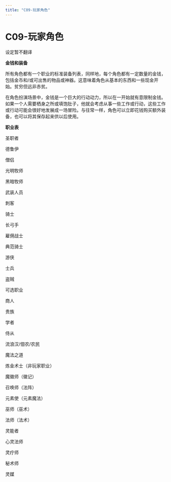```yaml
---
title: "C09-玩家角色"
---
```

# C09-玩家角色

设定暂不翻译

**金钱和装备**

所有角色都有一个职业的标准装备列表，同样地，每个角色都有一定数量的金钱，包括金币和/或可出售的物品或神器。这意味着角色从基本的东西和一些现金开始。贫穷但远非赤贫。

在角色扮演场景中，金钱是一个巨大的行动动力，所以在一开始就有意限制金钱。如果一个人需要栖身之所或填饱肚子，他就会考虑从事一些工作或行动，这些工作或行动可能会很好地发展成一场冒险。与往常一样，角色可以立即花钱购买额外装备，也可以将其保存起来供以后使用。

**职业表**

圣职者

德鲁伊

僧侣

光明牧师

黑暗牧师

武装人员

刺客

骑士

长弓手

雇佣战士

典范骑士

游侠

士兵

盗贼

可选职业

商人

贵族

学者

侍从

流浪汉/佃农/农民

魔法之道

炼金术士（非玩家职业）

魔徽师（徽记）

召唤师（法阵）

元素使（元素魔法）

巫师（巫术）

法师（法术）

灵能者

心灵法师

灵疗师

秘术师

灵媒
